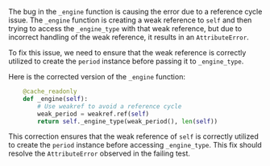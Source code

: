 The bug in the `_engine` function is causing the error due to a reference cycle issue. The `_engine` function is creating a weak reference to `self` and then trying to access the `_engine_type` with that weak reference, but due to incorrect handling of the weak reference, it results in an `AttributeError`.

To fix this issue, we need to ensure that the weak reference is correctly utilized to create the `period` instance before passing it to `_engine_type`.

Here is the corrected version of the `_engine` function:

```python
    @cache_readonly
    def _engine(self):
        # Use weakref to avoid a reference cycle
        weak_period = weakref.ref(self)
        return self._engine_type(weak_period(), len(self))
```

This correction ensures that the weak reference of `self` is correctly utilized to create the `period` instance before accessing `_engine_type`. This fix should resolve the `AttributeError` observed in the failing test.